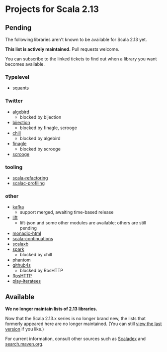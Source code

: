 # Projects for Scala 2.13

## Pending

The following libraries aren't known to be available for Scala 2.13 yet.

**This list is actively maintained.**  Pull requests welcome.

You can subscribe to the linked tickets to find out when a library you want becomes available.

### Typelevel

* [squants](https://github.com/typelevel/squants/issues/344)

### Twitter

* [algebird](https://github.com/twitter/algebird/issues/671)
  * blocked by bijection
* [bijection](https://github.com/twitter/bijection/issues/285)
  * blocked by finagle, scrooge
* [chill](https://github.com/twitter/chill/issues/316)
  * blocked by algebird
* [finagle](https://github.com/twitter/finagle/issues/771)
  * blocked by scrooge
* [scrooge](https://github.com/twitter/scrooge/issues/308)

### tooling

* [scala-refactoring](https://github.com/scala-ide/scala-refactoring/issues/202)
* [scalac-profiling](https://github.com/scalacenter/scalac-profiling/issues/30)

### other

* [kafka](https://github.com/apache/kafka/pull/6989)
  * support merged, awaiting time-based release
* [lift](https://github.com/lift/framework/pull/1962)
  * lift-json and some other modules are available; others are still pending
* [monadic-html](https://github.com/OlivierBlanvillain/monadic-html/issues/109)
* [scala-continuations](https://github.com/scala/scala-continuations/issues/37)
* [scalaxb](https://github.com/eed3si9n/scalaxb/pull/514)
* [spark](https://issues.apache.org/jira/browse/SPARK-25075)
  * blocked by chill
* [phantom](https://github.com/outworkers/phantom/issues/901)
* [github4s](https://github.com/47deg/github4s/issues/261)
  * blocked by RosHTTP
* [RosHTTP](https://github.com/hmil/RosHTTP/pull/88)
* [play-iteratees](https://github.com/playframework/play-iteratees/issues/16)

## Available

**We no longer maintain lists of 2.13 libraries.**

Now that the Scala 2.13.x series is no longer brand new, the lists that formerly appeared here are no longer maintained. (You can still [view the last version](https://github.com/scala/make-release-notes/blob/2871718a2a650a0585e8f34225d454c3d305f4f8/projects-2.13.md) if you like.)

For current information, consult other sources such as [Scaladex](https://index.scala-lang.org) and [search.maven.org](https://search.maven.org).
